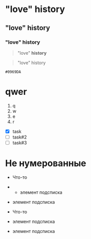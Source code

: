 # "love" history
## "love" history
### "love" history
> "love" **history**

> "love" history

`#0969DA`

# qwer
1. q
2. w
3. e
4. r

- [x] task
- [ ] task#2
- [ ] task#3 

# Не нумерованные

- Что-то

- - элемент подсписка

- элемент подсписка

- Что-то

- элемент подсписка

- элемент подсписка
